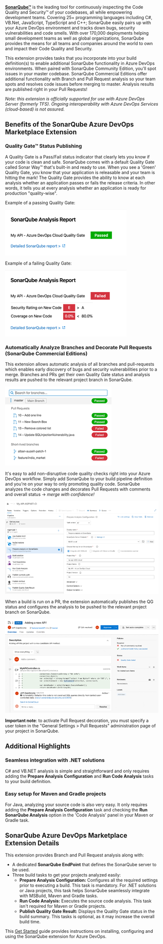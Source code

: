**[SonarQube™][sq]** is the leading tool for continuously inspecting the Code Quality and Security™ of your codebases, all while empowering development teams. Covering 25+ programming languages including C#, VB.Net, JavaScript, TypeScript and C++; SonarQube easily pairs up with your Azure DevOps environment and tracks down bugs, security vulnerabilities and code smells. With over 170,000 deployments helping small development teams as well as global organizations, SonarQube provides the means for all teams and companies around the world to own and impact their Code Quality and Security.

This extension provides tasks that you incorporate into your build definition(s) to enable additional SonarQube functionality in Azure DevOps environments. When paired with SonarQube Community Edition, you'll spot issues in your master codebase. SonarQube Commercial Editions offer additional functionality with Branch and Pull Request analysis so your team spots and resolves code issues before merging to master. Analysis results are published right in your Pull Requests! 

_Note: this extension is officially supported for use with Azure DevOps Server (formerly TFS). Ongoing interoperability with Azure DevOps Services (cloud-based) is not assured._

## Benefits of the SonarQube Azure DevOps Marketplace Extension

### Quality Gate™ Status Publishing
A Quality Gate is a Pass/Fail status indicator that clearly lets you know if your code is clean and safe. SonarQube comes with a default Quality Gate called Sonar Way™ that's built-in and ready to use. When you see a 'Green' Quality Gate, you know that your application is releasable and your team is hitting the mark! The Quality Gate provides the ability to know at each analysis whether an application passes or fails the release criteria. In other words, it tells you at every analysis whether an application is ready for production "quality-wise".

Example of a passing Quality Gate:

![Passed Qualiy Gate](img/sq-analysis-report-passed.png)

Example of a failing Quality Gate:

![Failed Qualiy Gate](img/sq-analysis-report-failed.png)

### Automatically Analyze Branches and Decorate Pull Requests (SonarQube Commercial Editions)
This extension allows automatic analysis of all branches and pull-requests which enables early discovery of bugs and security vulnerabilities prior to a merge. Branches and PRs get their own Quality Gate status and analysis results are pushed to the relevant project branch in SonarQube. 

![Branches](img/branches.png)

It's easy to add non-disruptive code quality checks right into your Azure DevOps workflow. Simply add SonarQube to your build pipeline definition and you're on your way to only promoting quality code. SonarQube analyzes the code changes and decorates Pull Requests with comments and overall status -> _merge with confidence!_

![Build Config](img/Build-pipeline.png)

When a build is run on a PR, the extension automatically publishes the QG status and configures the analysis to be pushed to the relevant project branch on SonarQube.

![PR-Decoration](img/pull-request-decoration.png)

**Important note**: to activate Pull Request decoration, you must specify a user token in the "General Settings > Pull Requests" administration page of your project in SonarQube.

## Additional Highlights
### Seamless integration with .NET solutions
C# and VB.NET analysis is simple and straightforward and only requires adding the **Prepare Analysis Configuration** and **Run Code Analysis** tasks to your build definition.

### Easy setup for Maven and Gradle projects
For Java, analyzing your source code is also very easy. It only requires adding the **Prepare Analysis Configuration** task and checking the **Run SonarQube Analysis** option in the 'Code Analysis' panel in your Maven or Gradle task.

## SonarQube Azure DevOps Marketplace Extension Details
This extension provides Branch and Pull Request analysis along with:
* A dedicated **SonarQube EndPoint** that defines the SonarQube server to be used.
* Three build tasks to get your projects analyzed easily:
  * **Prepare Analysis Configuration:** Configures all the required settings prior to executing a build. This task is mandatory. For .NET solutions or Java projects, this task helps SonarQube seamlessly integrate with MSBuild, Maven and Gradle tasks.
  * **Run Code Analysis:** Executes the source code analysis. This task isn't required for Maven or Gradle projects.
  * **Publish Quality Gate Result:** Displays the Quality Gate status in the build summary. This tasks is optional, as it may increase the overall build time.

This [Get Started][getstarted] guide provides instructions on installing, configuring and using the SonarQube extension for Azure DevOps.

   [sq]: <https://www.sonarqube.org/>
   [getstarted]: <http://redirect.sonarsource.com/doc/install-configure-scanner-tfs-ts.html>
